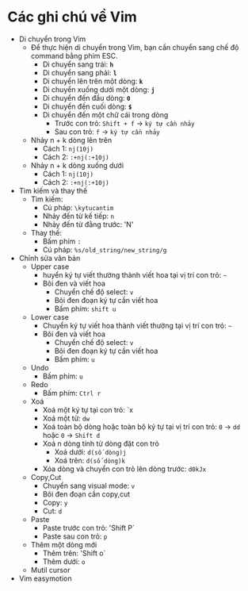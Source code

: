 # Các ghi chú về Vim

- Di chuyển trong Vim
  - Để thực hiện di chuyển trong Vim, bạn cần chuyển sang chế độ command bằng phím ESC.
    - Di chuyển sang trái: **`h`**
    - Di chuyển sang phải: **`l`**
    - Di chuyển lên trên một dòng: **`k`**
    - Di chuyển xuống dưới một dòng: **`j`**
    - Di chuyển đến đầu dòng: **`0`**
    - Di chuyển đến cuối dòng: **`$`**
    - Di chuyển đến một chữ cái trong dòng
      - Trước con trỏ: `Shift + f` -> `ký tự cần nhảy`
      - Sau con trỏ: `f` -> `ký tự cần nhảy`
  - Nhảy n + k dòng lên trên
    - Cách 1: `nj(10j)`
    - Cách 2: `:+nj(:+10j)`
  - Nhảy n + k dòng xuống dưới
    - Cách 1: `nj(10j)`
    - Cách 2: `:+nj(:+10j)` 
- Tìm kiếm và thay thế
  - Tìm kiếm:
    - Cú pháp: `\kytucantim`
    - Nhảy đến từ kế tiếp: `n`
    - Nhảy đến từ đằng trước: 'N'
  - Thay thế:
    - Bấm phím `:`
    - Cú pháp: `%s/old_string/new_string/g`
- Chỉnh sửa văn bản
  - Upper case
    - huyển ký tự viết thường thành viết hoa tại vị trí con trỏ: `~`
    - Bôi đen và viết hoa
      - Chuyển chế độ select: `v`
      - Bôi đen đoạn ký tự cần viết hoa
      - Bấm phím: `shift u`
  - Lower case
    - Chuyển ký tự viết hoa thành viết thường tại vị trí con trỏ: `~`
    - Bôi đen và viết hoa
      - Chuyển chế độ select: `v`
      - Bôi đen đoạn ký tự cần viết hoa
      - Bấm phím: `u`
  - Undo
    - Bấm phím: `u`
  - Redo
    - Bấm phím: `Ctrl r`
  - Xoá
    - Xoá một ký tự tại con trỏ: `x
    - Xoá một từ: `dw`
    - Xoá toàn bộ dòng hoặc toàn bộ ký tự tại vị trí con trỏ: `0` -> `dd` hoặc `0` -> `Shift d`
    - Xoá n dòng tính từ dòng đặt con trỏ
      - Xoá dưới: `d(số dòng)j`
      - Xoá trên: `d(số dòng)k`
    - Xóa dòng và chuyển con trỏ lên dòng trước: `d0kJx`
  - Copy,Cut
    - Chuyển sang visual mode: `v`
    - Bôi đen đoạn cần copy,cut
    - Copy: `y`
    - Cut: `d`
  - Paste
    - Paste trước con trỏ: 'Shift P`
    - Paste sau con trỏ: `p`
  - Thêm một dòng mới
    - Thêm trên: 'Shift o`
    - Thêm dưới: `o`
  - Mutil cursor
- Vim easymotion
